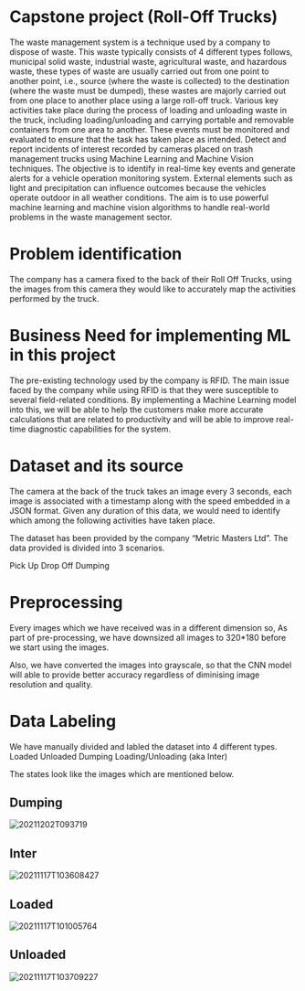 # Capstone project (Roll-Off Trucks)

 The waste management system is a technique used by a company to dispose of waste. This waste typically consists of 4 different types follows, municipal solid waste, industrial waste, agricultural waste, and hazardous waste, these types of waste are usually carried out from one point to another point, i.e., source (where the waste is collected) to the destination (where the waste must be dumped), these wastes are majorly carried out from one place to another place using a large roll-off truck. Various key activities take place during the process of loading and unloading waste in the truck, including loading/unloading and carrying portable and removable containers from one area to another. These events must be monitored and evaluated to ensure that the task has taken place as intended.
Detect and report incidents of interest recorded by cameras placed on trash management trucks using Machine Learning and Machine Vision techniques. The objective is to identify in real-time key events and generate alerts for a vehicle operation monitoring system. 
External elements such as light and precipitation can influence outcomes because the vehicles operate outdoor in all weather conditions. The aim is to use powerful machine learning and machine vision algorithms to handle real-world problems in the waste management sector.

# Problem identification

The company has a camera fixed to the back of their Roll Off Trucks, using the images from this camera they would like to accurately map the activities performed by the truck.


# Business Need for implementing ML in this project

The pre-existing technology used by the company is RFID.  The main issue faced by the company while using RFID is that they were susceptible to several field-related conditions.
By implementing a Machine Learning model into this, we will be able to help the customers make more accurate calculations that are related to productivity and will be able to improve real-time diagnostic capabilities for the system.

# Dataset and its source

The camera at the back of the truck takes an image every 3 seconds, each image is associated with a timestamp along with the speed embedded in a JSON format.
Given any duration of this data, we would need to identify which among the following activities have taken place.

The dataset has been provided by the company “Metric Masters Ltd”. The data provided is divided into 3 scenarios.

Pick Up
Drop Off
Dumping

# Preprocessing

Every images which we have received was in a different dimension so, As part of pre-processing, we have downsized all images to 320*180 before we start using the images. 

Also, we have converted the images into grayscale, so that the CNN model will able to provide better accuracy regardless of diminising image resolution and quality.


# Data Labeling

We have manually divided and labled the dataset into 4 different types.
Loaded
Unloaded
Dumping
Loading/Unloading (aka Inter)

The states look like the images which are mentioned below.


## Dumping
![20211202T093719](https://user-images.githubusercontent.com/105304976/179648479-0875306a-a2b4-485c-9b16-56ac4afc1aae.jpg)

## Inter
![20211117T103608427](https://user-images.githubusercontent.com/105304976/179649077-1dc57bc9-ae6f-4381-9908-186c52c60fdb.jpg)

## Loaded
![20211117T101005764](https://user-images.githubusercontent.com/105304976/179648803-65a21a24-14d6-42cd-994e-26f078730a50.jpg)

## Unloaded
![20211117T103709227](https://user-images.githubusercontent.com/105304976/179648922-b05e58be-16e0-4caf-b00f-30a6b0e32f72.jpg)











